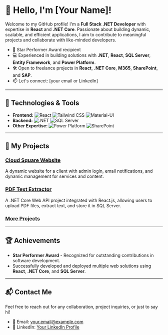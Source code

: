 # 👋 Hello, I'm [Your Name]!

Welcome to my GitHub profile! I'm a **Full Stack .NET Developer** with expertise in **React** and **.NET Core**. Passionate about building dynamic, scalable, and efficient applications, I aim to contribute to meaningful projects and collaborate with like-minded developers.

- 🌟 Star Performer Award recipient
- 💻 Experienced in building solutions with **.NET**, **React**, **SQL Server**, **Entity Framework**, and **Power Platform**.
- 🛠️ Open to freelance projects in **React**, **.NET Core**, **M365**, **SharePoint**, and **SAP**.
- 📫 Let's connect: [your email or LinkedIn]

---

## 🚀 Technologies & Tools

- **Frontend:** ![React](https://img.shields.io/badge/-React-61DAFB?logo=React&logoColor=white&style=flat-square) ![Tailwind CSS](https://img.shields.io/badge/-TailwindCSS-06B6D4?logo=tailwind-css&logoColor=white&style=flat-square) ![Material-UI](https://img.shields.io/badge/-Material--UI-007FFF?logo=mui&logoColor=white&style=flat-square)
- **Backend:** ![.NET](https://img.shields.io/badge/-.NET_Core-512BD4?logo=.net&logoColor=white&style=flat-square) ![SQL Server](https://img.shields.io/badge/-SQL_Server-CC2927?logo=microsoft-sql-server&logoColor=white&style=flat-square)
- **Other Expertise:** ![Power Platform](https://img.shields.io/badge/-Power_Platform-742774?logo=microsoft-power-automate&logoColor=white&style=flat-square) ![SharePoint](https://img.shields.io/badge/-SharePoint-0078D4?logo=microsoft-sharepoint&logoColor=white&style=flat-square)

---

## 📂 My Projects

### [Cloud Square Website](https://github.com/yourusername/cloudsquare)
A dynamic website for a client with admin login, email notifications, and dynamic management for services and content.

### [PDF Text Extractor](https://github.com/yourusername/pdf-text-extractor)
A .NET Core Web API project integrated with React.js, allowing users to upload PDF files, extract text, and store it in SQL Server.

### [More Projects](https://github.com/yourusername?tab=repositories)

---

## 🏆 Achievements

- **Star Performer Award** - Recognized for outstanding contributions in software development.
- Successfully developed and deployed multiple web solutions using **React**, **.NET Core**, and **SQL Server**.

---

## 📬 Contact Me

Feel free to reach out for any collaboration, project inquiries, or just to say hi!

- 📧 Email: [your.email@example.com](mailto:your.email@example.com)
- 💼 LinkedIn: [Your LinkedIn Profile](https://www.linkedin.com/in/yourusername)


<!---
arihantp2/arihantp2 is a ✨ special ✨ repository because its `README.md` (this file) appears on your GitHub profile.
You can click the Preview link to take a look at your changes.
--->
